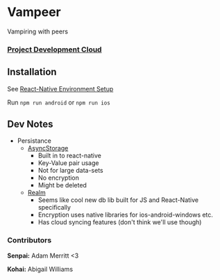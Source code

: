 # Vampeer
Vampiring with peers

### [Project Development Cloud](https://drive.google.com/drive/folders/1sOx2IHF1yfBQR5zXGFhM28WfHAC_K6ue?usp=sharing)

## Installation

See [React-Native Environment Setup](https://reactnative.dev/docs/environment-setup)

Run `npm run android` or `npm run ios`

## Dev Notes

* Persistance
    - [AsyncStorage](https://github.com/react-native-community/async-storage)
        - Built in to react-native
        - Key-Value pair usage
        - Not for large data-sets
        - No encryption
        - Might be deleted
    - [Realm](https://realm.io/docs/javascript/latest/)
        - Seems like cool new db lib built for JS and React-Native specifically
        - Encryption uses native libraries for ios-android-windows etc.
        - Has cloud syncing features (don't think we'll use though)

### Contributors
**Senpai:** Adam Merritt <3

**Kohai:** Abigail Williams